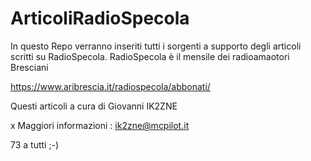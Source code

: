 # ArticoliRadioSpecola

In questo Repo verranno inseriti tutti i sorgenti a supporto degli articoli scritti su RadioSpecola.
RadioSpecola è il mensile dei radioamaotori Bresciani 

https://www.aribrescia.it/radiospecola/abbonati/

Questi articoli a cura di Giovanni IK2ZNE

x Maggiori informazioni : ik2zne@mcpilot.it

73 a tutti ;-)

